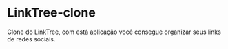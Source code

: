 # LinkTree-clone
Clone do LinkTree, com está aplicação você consegue organizar seus links de redes sociais.
